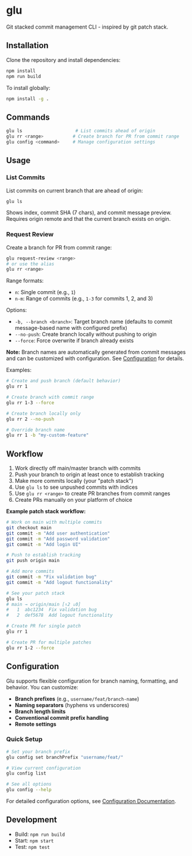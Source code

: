 # glu

Git stacked commit management CLI - inspired by git patch stack.

## Installation

Clone the repository and install dependencies:

```bash
npm install
npm run build
```

To install globally:

```bash
npm install -g .
```

## Commands

```bash
glu ls                    # List commits ahead of origin
glu rr <range>           # Create branch for PR from commit range
glu config <command>     # Manage configuration settings
```

## Usage

### List Commits

List commits on current branch that are ahead of origin:

```bash
glu ls
```

Shows index, commit SHA (7 chars), and commit message preview. Requires origin remote and that the current branch exists on origin.

### Request Review

Create a branch for PR from commit range:

```bash
glu request-review <range>
# or use the alias
glu rr <range>
```

Range formats:

- `n`: Single commit (e.g., `1`)
- `n-m`: Range of commits (e.g., `1-3` for commits 1, 2, and 3)

Options:

- `-b, --branch <branch>`: Target branch name (defaults to commit message-based name with configured prefix)
- `--no-push`: Create branch locally without pushing to origin
- `--force`: Force overwrite if branch already exists

**Note:** Branch names are automatically generated from commit messages and can be customized with configuration. See [Configuration](docs/configuration.md) for details.

Examples:

```bash
# Create and push branch (default behavior)
glu rr 1

# Create branch with commit range
glu rr 1-3 --force

# Create branch locally only
glu rr 2 --no-push

# Override branch name
glu rr 1 -b "my-custom-feature"
```

## Workflow

1. Work directly off main/master branch with commits
2. Push your branch to origin at least once to establish tracking
3. Make more commits locally (your "patch stack")
4. Use `glu ls` to see unpushed commits with indices
5. Use `glu rr <range>` to create PR branches from commit ranges
6. Create PRs manually on your platform of choice

**Example patch stack workflow:**

```bash
# Work on main with multiple commits
git checkout main
git commit -m "Add user authentication"
git commit -m "Add password validation"
git commit -m "Add login UI"

# Push to establish tracking
git push origin main

# Add more commits
git commit -m "Fix validation bug"
git commit -m "Add logout functionality"

# See your patch stack
glu ls
# main → origin/main [↑2 ↓0]
#   1  abc1234  Fix validation bug
#   2  def5678  Add logout functionality

# Create PR for single patch
glu rr 1

# Create PR for multiple patches
glu rr 1-2 --force
```

## Configuration

Glu supports flexible configuration for branch naming, formatting, and behavior. You can customize:

- **Branch prefixes** (e.g., `username/feat/branch-name`)
- **Naming separators** (hyphens vs underscores)
- **Branch length limits**
- **Conventional commit prefix handling**
- **Remote settings**

### Quick Setup

```bash
# Set your branch prefix
glu config set branchPrefix "username/feat/"

# View current configuration
glu config list

# See all options
glu config --help
```

For detailed configuration options, see [Configuration Documentation](docs/configuration.md).

## Development

- Build: `npm run build`
- Start: `npm start`
- Test: `npm test`

